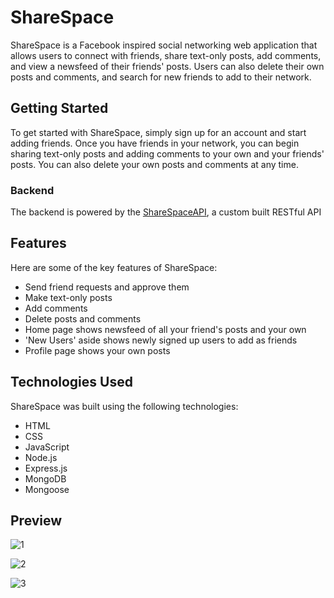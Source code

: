 
# ShareSpace

ShareSpace is a Facebook inspired social networking web application that allows users to connect with friends, share text-only posts, add comments, and view a newsfeed of their friends' posts. Users can also delete their own posts and comments, and search for new friends to add to their network.

## Getting Started
To get started with ShareSpace, simply sign up for an account and start adding friends. Once you have friends in your network, you can begin sharing text-only posts and adding comments to your own and your friends' posts. You can also delete your own posts and comments at any time.

###  Backend
The backend  is powered by the [ShareSpaceAPI](https://github.com/yhbe/ShareSpaceAPI), a custom built RESTful API


## Features
Here are some of the key features of ShareSpace:

- Send friend requests and approve them
- Make text-only posts
- Add comments
- Delete posts and comments
- Home page shows newsfeed of all your friend's posts and your own
- 'New Users' aside shows newly signed up users to add as friends
- Profile page shows your own posts

## Technologies Used
ShareSpace was built using the following technologies:

- HTML
- CSS
- JavaScript
- Node.js
- Express.js
- MongoDB
- Mongoose

## Preview 

![1](https://user-images.githubusercontent.com/101876022/227675846-a7678d89-d138-4374-ae12-4ee040f242cc.png)

![2](https://user-images.githubusercontent.com/101876022/227675952-c689449b-7531-4b92-b7bd-2881bc4e08e7.png)

![3](https://user-images.githubusercontent.com/101876022/227675883-718e832e-2677-4dad-a986-9214eda5198d.png)

